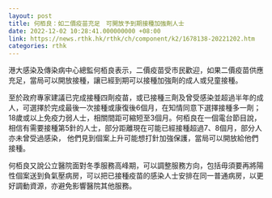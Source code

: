 ```yaml
---
layout: post
title: 何栢良：如二價疫苗充足　可開放予到期接種加強劑人士
date: 2022-12-02 10:28:41.000000000 +08:00
link: https://news.rthk.hk/rthk/ch/component/k2/1678138-20221202.htm
categories: rthk
---
```


港大感染及傳染病中心總監何栢良表示，二價疫苗受市民歡迎，如果二價疫苗供應充足，當局可以開放接種，讓已經到期可以接種加強劑的成人或兒童接種。

至於政府專家建議已完成接種四劑疫苗，或已接種三劑及曾受感染並超過半年的成人，可選擇於完成最後一次接種或康復後6個月，在知情同意下選擇接種多一劑；18歲或以上免疫力弱人士，相關間距可縮短至3個月。何栢良在一個電台節目說， 相信有需要接種第5針的人士，部分距離現在可能已經接種超過7、8個月，部分人亦未曾受過感染， 他們見到個案上升可能想打針加強保護，當局可以開放給他們接種。

何栢良又說公立醫院面對冬季服務高峰期，可以調整服務方向，包括毋須要再將陽性個案送到負氣壓病房，可以把已接種疫苗的感染人士安排在同一普通病房，以更好調動資源，亦避免影響醫院其他服務。
